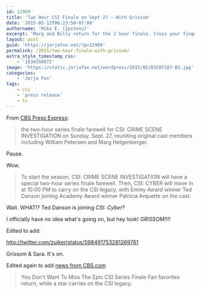 ```yaml
---
id: 12909
title: 'Two Hour CSI Finale on Sept 27 — With Grissom'
date: '2015-05-13T06:23:50-07:00'
authorname: 'Mika E. (Ipstenu)'
excerpt: 'Marg and Billy return for the 2 hour finale. Cross your fingers.'
layout: post
guid: 'https://jorjafox.net/?p=12909'
permalink: /2015/two-hour-finale-with-grissom/
astra_style_timestamp_css:
    - '1634350072'
image: 'https://static.jorjafox.net/wordpress/2015/05/DSC07187-B3.jpg'
categories:
    - 'Jorja Fox'
tags:
    - csi
    - 'press release'
    - tv
---
```


From [CBS Press Express](http://www.cbspressexpress.com/cbs-entertainment/releases/view?id=42646):

> the two-hour series finale farewell for CSI: CRIME SCENE INVESTIGATION on Sunday, Sept. 27, reuniting original cast members including William Petersen and Marg Helgenberger.

Pause.

Wow.

> To start the season, CSI: CRIME SCENE INVESTIGATION will have a special two-hour series finale farewell. Then, CSI: CYBER will move in at 10:00 PM to carry on the CSI legacy, with Emmy Award winner Ted Danson joining Academy Award winner Patricia Arquette on the cast.

Wait. WHAT!? Ted Danson is joining _CSI: Cyber_?

I officially have no idea what's going on, but hey look! _GRISSOM!!!!_

Edited to add:

http://twitter.com/zuiker/status/598491753281269761

Grissom & Sara. It's on.

Edited again to add [news from CBS.com](http://www.cbs.com/shows/cbs-fall-previews-2015/news/1004213/you-don-t-want-to-miss-the-epic-csi-series-finale/)

> You Don't Want To Miss The Epic CSI Series Finale
> Fan favorites return, while a star carries on the CSI legacy.
